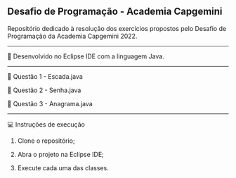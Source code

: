 ## Desafio de Programação - Academia Capgemini

Repositório dedicado à resolução dos exercícios propostos pelo Desafio de Programação da Academia Capgemini 2022.

____

:wrench: Desenvolvido no Eclipse IDE com a linguagem Java.

____

:page_facing_up: Questão 1 - Escada.java

:page_facing_up: Questão 2 - Senha.java

:page_facing_up: Questão 3 - Anagrama.java

___

:computer: Instruções de execução

1. Clone o repositório;

2. Abra o projeto na Eclipse IDE;

3. Execute cada uma das classes.
